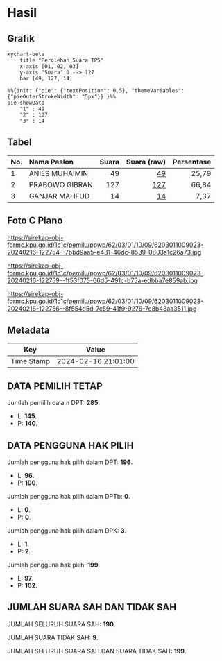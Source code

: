 # Hasil

## Grafik

```mermaid
xychart-beta
    title "Perolehan Suara TPS"
    x-axis [01, 02, 03]
    y-axis "Suara" 0 --> 127
    bar [49, 127, 14]
```

```mermaid
%%{init: {"pie": {"textPosition": 0.5}, "themeVariables": {"pieOuterStrokeWidth": "5px"}} }%%
pie showData
    "1" : 49
    "2" : 127
    "3" : 14
```

## Tabel

| No. | Nama Paslon    | Suara | Suara (raw) | Persentase |
|:--- |:-------------- | -----:| -----------:| ----------:|
| 1   | ANIES MUHAIMIN | 49    | [49][p-1]   | 25,79      |
| 2   | PRABOWO GIBRAN | 127   | [127][p-2]  | 66,84      |
| 3   | GANJAR MAHFUD  | 14    | [14][p-3]   | 7,37       |


[p-1]: https://github.com/gigit-pemilu/pemilu-2024-62-kalimantan-tengah/blob/main/pilpres/hitung-suara/sub/62-kalimantan-tengah/sub/03-kapuas/sub/01-selat/sub/1009-selat-hulu/sub/023-tps/sub/paslon-1.txt
[p-2]: https://github.com/gigit-pemilu/pemilu-2024-62-kalimantan-tengah/blob/main/pilpres/hitung-suara/sub/62-kalimantan-tengah/sub/03-kapuas/sub/01-selat/sub/1009-selat-hulu/sub/023-tps/sub/paslon-2.txt
[p-3]: https://github.com/gigit-pemilu/pemilu-2024-62-kalimantan-tengah/blob/main/pilpres/hitung-suara/sub/62-kalimantan-tengah/sub/03-kapuas/sub/01-selat/sub/1009-selat-hulu/sub/023-tps/sub/paslon-3.txt

## Foto C Plano

https://sirekap-obj-formc.kpu.go.id/1c1c/pemilu/ppwp/62/03/01/10/09/6203011009023-20240216-122754--7bbd9aa5-e481-46dc-8539-0803a1c26a73.jpg

https://sirekap-obj-formc.kpu.go.id/1c1c/pemilu/ppwp/62/03/01/10/09/6203011009023-20240216-122759--1f53f075-66d5-491c-b75a-edbba7e859ab.jpg

https://sirekap-obj-formc.kpu.go.id/1c1c/pemilu/ppwp/62/03/01/10/09/6203011009023-20240216-122756--8f554d5d-7c59-41f9-9276-7e8b43aa3511.jpg


## Metadata

| Key        | Value               |
| ---------- | ------------------- |
| Time Stamp | 2024-02-16 21:01:00 |


## DATA PEMILIH TETAP

Jumlah pemilih dalam DPT: **285**.
 * L: **145**.
 * P: **140**.

## DATA PENGGUNA HAK PILIH

Jumlah pengguna hak pilih dalam DPT: **196**.
 * L: **96**.
 * P: **100**.

Jumlah pengguna hak pilih dalam DPTb: **0**.
 * L: **0**.
 * P: **0**.

Jumlah pengguna hak pilih dalam DPK: **3**.
 * L: **1**.
 * P: **2**.

Jumlah pengguna hak pilih: **199**.
 * L: **97**.
 * P: **102**.

## JUMLAH SUARA SAH DAN TIDAK SAH

JUMLAH SELURUH SUARA SAH: **190**.

JUMLAH SUARA TIDAK SAH: **9**.

JUMLAH SELURUH SUARA SAH DAN SUARA TIDAK SAH: **199**.


